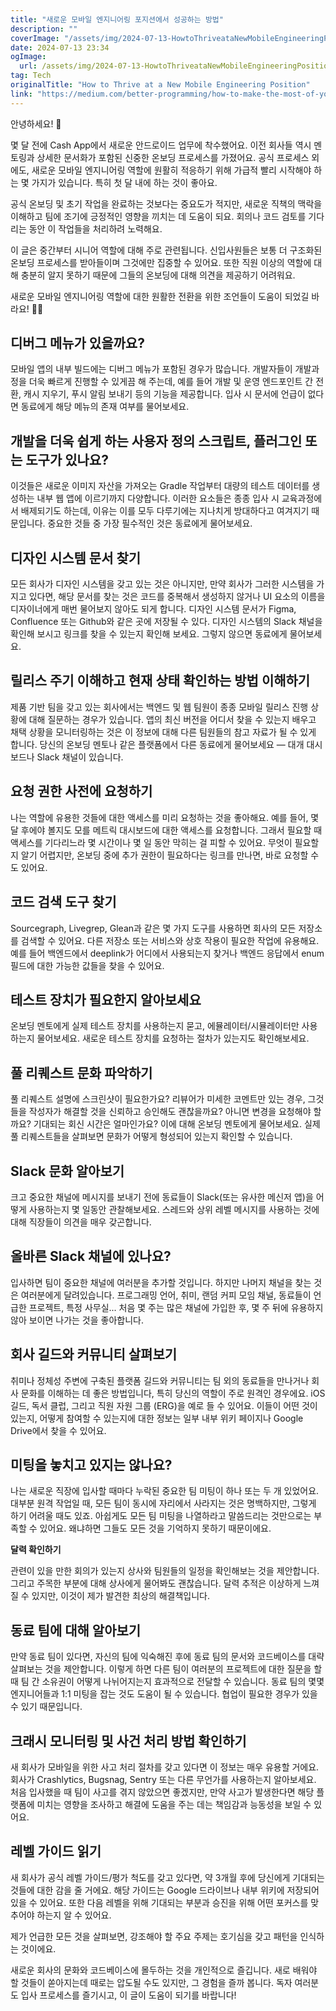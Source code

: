 ```yaml
---
title: "새로운 모바일 엔지니어링 포지션에서 성공하는 방법"
description: ""
coverImage: "/assets/img/2024-07-13-HowtoThriveataNewMobileEngineeringPosition_0.png"
date: 2024-07-13 23:34
ogImage: 
  url: /assets/img/2024-07-13-HowtoThriveataNewMobileEngineeringPosition_0.png
tag: Tech
originalTitle: "How to Thrive at a New Mobile Engineering Position"
link: "https://medium.com/better-programming/how-to-make-the-most-of-your-first-month-at-a-new-mobile-engineering-position-8f9e2870d1f7"
---
```



안녕하세요! 🌟

몇 달 전에 Cash App에서 새로운 안드로이드 업무에 착수했어요. 이전 회사들 역시 멘토링과 상세한 문서화가 포함된 신중한 온보딩 프로세스를 가졌어요. 공식 프로세스 외에도, 새로운 모바일 엔지니어링 역할에 원활히 적응하기 위해 가급적 빨리 시작해야 하는 몇 가지가 있습니다. 특히 첫 달 내에 하는 것이 좋아요.

공식 온보딩 및 초기 작업을 완료하는 것보다는 중요도가 적지만, 새로운 직책의 맥락을 이해하고 팀에 조기에 긍정적인 영향을 끼치는 데 도움이 되요. 회의나 코드 검토를 기다리는 동안 이 작업들을 처리하려 노력해요.

이 글은 중간부터 시니어 역할에 대해 주로 관련됩니다. 신입사원들은 보통 더 구조화된 온보딩 프로세스를 받아들이며 그것에만 집중할 수 있어요. 또한 직원 이상의 역할에 대해 충분히 알지 못하기 때문에 그들의 온보딩에 대해 의견을 제공하기 어려워요.

새로운 모바일 엔지니어링 역할에 대한 원활한 전환을 위한 조언들이 도움이 되었길 바라요! 🌿💡

<div class="content-ad"></div>

## 디버그 메뉴가 있을까요?

모바일 앱의 내부 빌드에는 디버그 메뉴가 포함된 경우가 많습니다. 개발자들이 개발과정을 더욱 빠르게 진행할 수 있게끔 해 주는데, 예를 들어 개발 및 운영 엔드포인트 간 전환, 캐시 지우기, 푸시 알림 보내기 등의 기능을 제공합니다. 입사 시 문서에 언급이 없다면 동료에게 해당 메뉴의 존재 여부를 물어보세요.

## 개발을 더욱 쉽게 하는 사용자 정의 스크립트, 플러그인 또는 도구가 있나요?

이것들은 새로운 이미지 자산을 가져오는 Gradle 작업부터 대량의 테스트 데이터를 생성하는 내부 웹 앱에 이르기까지 다양합니다.
이러한 요소들은 종종 입사 시 교육과정에서 배제되기도 하는데, 이유는 이를 모두 다루기에는 지나치게 방대하다고 여겨지기 때문입니다. 중요한 것들 중 가장 필수적인 것은 동료에게 물어보세요.

<div class="content-ad"></div>

## 디자인 시스템 문서 찾기

모든 회사가 디자인 시스템을 갖고 있는 것은 아니지만, 만약 회사가 그러한 시스템을 가지고 있다면, 해당 문서를 찾는 것은 코드를 중복해서 생성하지 않거나 UI 요소의 이름을 디자이너에게 매번 물어보지 않아도 되게 합니다. 디자인 시스템 문서가 Figma, Confluence 또는 Github와 같은 곳에 저장될 수 있다. 디자인 시스템의 Slack 채널을 확인해 보시고 링크를 찾을 수 있는지 확인해 보세요. 그렇지 않으면 동료에게 물어보세요.

## 릴리스 주기 이해하고 현재 상태 확인하는 방법 이해하기

제품 기반 팀을 갖고 있는 회사에서는 백엔드 및 웹 팀원이 종종 모바일 릴리스 진행 상황에 대해 질문하는 경우가 있습니다. 앱의 최신 버전을 어디서 찾을 수 있는지 배우고 채택 상황을 모니터링하는 것은 이 정보에 대해 다른 팀원들의 참고 자료가 될 수 있게 합니다. 당신의 온보딩 멘토나 같은 플랫폼에서 다른 동료에게 물어보세요 — 대개 대시보드나 Slack 채널이 있습니다.

<div class="content-ad"></div>

## 요청 권한 사전에 요청하기

나는 역할에 유용한 것들에 대한 액세스를 미리 요청하는 것을 좋아해요. 예를 들어, 몇 달 후에야 볼지도 모를 메트릭 대시보드에 대한 액세스를 요청합니다. 그래서 필요할 때 액세스를 기다리느라 몇 시간이나 몇 일 동안 막히는 걸 피할 수 있어요. 무엇이 필요할지 알기 어렵지만, 온보딩 중에 추가 권한이 필요하다는 링크를 만나면, 바로 요청할 수도 있어요.

## 코드 검색 도구 찾기

Sourcegraph, Livegrep, Glean과 같은 몇 가지 도구를 사용하면 회사의 모든 저장소를 검색할 수 있어요. 다른 저장소 또는 서비스와 상호 작용이 필요한 작업에 유용해요. 예를 들어 백엔드에서 deeplink가 어디에서 사용되는지 찾거나 백엔드 응답에서 enum 필드에 대한 가능한 값들을 찾을 수 있어요.

<div class="content-ad"></div>

## 테스트 장치가 필요한지 알아보세요

온보딩 멘토에게 실제 테스트 장치를 사용하는지 묻고, 에뮬레이터/시뮬레이터만 사용하는지 물어보세요. 새로운 테스트 장치를 요청하는 절차가 있는지도 확인해보세요.

## 풀 리퀘스트 문화 파악하기

풀 리퀘스트 설명에 스크린샷이 필요한가요? 리뷰어가 미세한 코멘트만 있는 경우, 그것들을 작성자가 해결할 것을 신뢰하고 승인해도 괜찮을까요? 아니면 변경을 요청해야 할까요? 기대되는 회신 시간은 얼마인가요? 이에 대해 온보딩 멘토에게 물어보세요. 실제 풀 리퀘스트들을 살펴보면 문화가 어떻게 형성되어 있는지 확인할 수 있습니다.

<div class="content-ad"></div>

## Slack 문화 알아보기

크고 중요한 채널에 메시지를 보내기 전에 동료들이 Slack(또는 유사한 메신저 앱)을 어떻게 사용하는지 몇 일동안 관찰해보세요. 스레드와 상위 레벨 메시지를 사용하는 것에 대해 직장들이 의견을 매우 갖곤합니다.

## 올바른 Slack 채널에 있나요?

입사하면 팀이 중요한 채널에 여러분을 추가할 것입니다. 하지만 나머지 채널을 찾는 것은 여러분에게 달려있습니다. 프로그래밍 언어, 취미, 랜덤 커피 모임 채널, 동료들이 언급한 프로젝트, 특정 사무실... 처음 몇 주는 많은 채널에 가입한 후, 몇 주 뒤에 유용하지 않아 보이면 나가는 것을 좋아합니다.

<div class="content-ad"></div>

## 회사 길드와 커뮤니티 살펴보기

취미나 정체성 주변에 구축된 플랫폼 길드와 커뮤니티는 팀 외의 동료들을 만나거나 회사 문화를 이해하는 데 좋은 방법입니다, 특히 당신의 역할이 주로 원격인 경우에요. iOS 길드, 독서 클럽, 그리고 직원 자원 그룹 (ERG)을 예로 들 수 있어요. 이들이 어떤 것이 있는지, 어떻게 참여할 수 있는지에 대한 정보는 일부 내부 위키 페이지나 Google Drive에서 찾을 수 있어요.

## 미팅을 놓치고 있지는 않나요?

나는 새로운 직장에 입사할 때마다 누락된 중요한 팀 미팅이 하나 또는 두 개 있었어요. 대부분 원격 작업일 때, 모든 팀이 동시에 자리에서 사라지는 것은 명백하지만, 그렇게 하기 어려울 때도 있죠. 아쉽게도 모든 팀 미팅을 나열하라고 말씀드리는 것만으로는 부족할 수 있어요. 왜냐하면 그들도 모든 것을 기억하지 못하기 때문이에요.

<div class="content-ad"></div>

**달력 확인하기**

관련이 있을 만한 회의가 있는지 상사와 팀원들의 일정을 확인해보는 것을 제안합니다. 그리고 주목한 부분에 대해 상사에게 물어봐도 괜찮습니다. 달력 추적은 이상하게 느껴질 수 있지만, 이것이 제가 발견한 최상의 해결책입니다.

## 동료 팀에 대해 알아보기

만약 동료 팀이 있다면, 자신의 팀에 익숙해진 후에 동료 팀의 문서와 코드베이스를 대략 살펴보는 것을 제안합니다. 이렇게 하면 다른 팀이 여러분의 프로젝트에 대한 질문을 할 때 팀 간 소유권이 어떻게 나뉘어지는지 효과적으로 전달할 수 있습니다. 동료 팀의 몇몇 엔지니어들과 1:1 미팅을 잡는 것도 도움이 될 수 있습니다. 협업이 필요한 경우가 있을 수 있기 때문입니다.

## 크래시 모니터링 및 사건 처리 방법 확인하기

<div class="content-ad"></div>

새 회사가 모바일을 위한 사고 처리 절차를 갖고 있다면 이 정보는 매우 유용할 거에요. 회사가 Crashlytics, Bugsnag, Sentry 또는 다른 무언가를 사용하는지 알아보세요. 처음 입사했을 때 팀이 사고를 겪지 않았으면 좋겠지만, 만약 사고가 발생한다면 해당 플랫폼에 미치는 영향을 조사하고 해결에 도움을 주는 데는 책임감과 능동성을 보일 수 있어요.

## 레벨 가이드 읽기

새 회사가 공식 레벨 가이드/평가 척도를 갖고 있다면, 약 3개월 후에 당신에게 기대되는 것들에 대한 감을 줄 거에요. 해당 가이드는 Google 드라이브나 내부 위키에 저장되어 있을 수 있어요. 또한 다음 레벨을 위해 기대되는 부분과 승진을 위해 어떤 포커스를 맞추어야 하는지 알 수 있어요.

제가 언급한 모든 것을 살펴보면, 강조해야 할 주요 주제는 호기심을 갖고 패턴을 인식하는 것이에요.

<div class="content-ad"></div>

새로운 회사의 문화와 코드베이스에 몰두하는 것을 개인적으로 즐깁니다. 새로 배워야 할 것들이 쏟아지는데 때로는 압도될 수도 있지만, 그 경험을 즐까 봅니다. 독자 여러분도 입사 프로세스를 즐기시고, 이 글이 도움이 되기를 바랍니다!